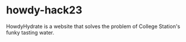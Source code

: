 # howdy-hack23
HowdyHydrate is a website that solves the problem of College Station's funky tasting water.
